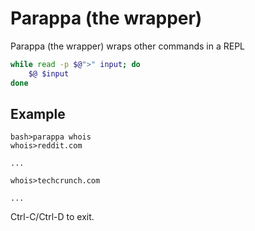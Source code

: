 # Parappa (the wrapper)

Parappa (the wrapper) wraps other commands in a REPL

```bash
while read -p $@">" input; do
    $@ $input
done
```

## Example

```
bash>parappa whois
whois>reddit.com
  
...
  
whois>techcrunch.com
  
...
```

Ctrl-C/Ctrl-D to exit.
